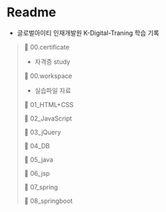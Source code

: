 # Readme

- 글로벌아이티 인재개발원 K-Digital-Traning 학습 기록

> :open_file_folder: 00.certificate
>
> - 자격증 study
>
> :open_file_folder: 00.workspace 
>
> - 실습파일 자료
>
> :page_with_curl: 01_HTML+CSS
>
> :page_with_curl: 02_JavaScript
>
> :page_with_curl: 03_jQuery
>
> :page_with_curl: 04_DB
>
> :page_with_curl: 05_java
>
> :page_with_curl: 06_jsp
>
> :page_with_curl: 07_spring
>
> :page_with_curl: 08_springboot



